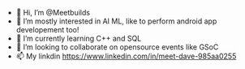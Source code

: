 - 👋 Hi, I’m @Meetbuilds
- 👀 I’m mostly interested in AI ML, like to perform android app developement too!
- 🌱 I’m currently learning C++ and SQL
- 💞️ I’m looking to collaborate on opensource events like GSoC
- 📫 My linkdin https://www.linkedin.com/in/meet-dave-985aa0255

<!---
Meetbuilds/Meetbuilds is a ✨ special ✨ repository because its `README.md` (this file) appears on your GitHub profile.
You can click the Preview link to take a look at your changes.
--->
